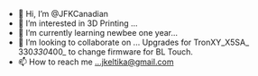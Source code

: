 - 👋 Hi, I’m @JFKCanadian
- 👀 I’m interested in 3D Printing ...
- 🌱 I’m currently learning newbee one year...
- 💞️ I’m looking to collaborate on ... Upgrades for TronXY_X5SA_ 330*330*400_ to change firmware for BL Touch. 
- 📫 How to reach me ...jkeltika@gmail.com 

<!---
JFKCanadian/JFKCanadian is a ✨ special ✨ repository because its `README.md` (this file) appears on your GitHub profile.
You can click the Preview link to take a look at your changes.
--->
